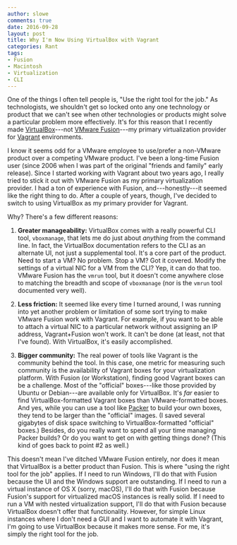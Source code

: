 ```yaml
---
author: slowe
comments: true
date: 2016-09-28
layout: post
title: Why I'm Now Using VirtualBox with Vagrant
categories: Rant
tags:
- Fusion
- Macintosh
- Virtualization
- CLI
---
```


One of the things I often tell people is, "Use the right tool for the job." As technologists, we shouldn't get so locked onto any one technology or product that we can't see when other technologies or products might solve a particular problem more effectively. It's for this reason that I recently made [VirtualBox][link-2]---not [VMware Fusion][link-1]---my primary virtualization provider for [Vagrant][link-3] environments.

I know it seems odd for a VMware employee to use/prefer a non-VMware product over a competing VMware product. I've been a long-time Fusion user (since 2006 when I was part of the original "friends and family" early release). Since I started working with Vagrant about two years ago, I really tried to stick it out with VMware Fusion as my primary virtualization provider. I had a ton of experience with Fusion, and---honestly---it seemed like the right thing to do. After a couple of years, though, I've decided to switch to using VirtualBox as my primary provider for Vagrant.

Why? There's a few different reasons:

1. **Greater manageability:** VirtualBox comes with a really powerful CLI tool, `vboxmanage`, that lets me do just about _anything_ from the command line. In fact, the VirtualBox documentation refers to the CLI as an alternate UI, not just a supplemental tool. It's a core part of the product. Need to start a VM? No problem. Stop a VM? Got it covered. Modify the settings of a virtual NIC for a VM from the CLI? Yep, it can do that too. VMware Fusion has the `vmrun` tool, but it doesn't come anywhere close to matching the breadth and scope of `vboxmanage` (nor is the `vmrun` tool documented very well).

2. **Less friction:** It seemed like every time I turned around, I was running into yet another problem or limitation of some sort trying to make VMware Fusion work with Vagrant. For example, if you want to be able to attach a virtual NIC to a particular network without assigning an IP address, Vagrant+Fusion won't work. It can't be done (at least, not that I've found). With VirtualBox, it's easily accomplished.

3. **Bigger community:** The real power of tools like Vagrant is the community behind the tool. In this case, one metric for measuring such community is the availability of Vagrant boxes for your virtualization platform. With Fusion (or Workstation), finding good Vagrant boxes can be a challenge. Most of the "official" boxes---like those provided by Ubuntu or Debian---are available only for VirtualBox. It's _far_ easier to find VirtualBox-formatted Vagrant boxes than VMware-formatted boxes. And yes, while you can use a tool like [Packer][link-4] to build your own boxes, they tend to be larger than the "official" images. (I saved several gigabytes of disk space switching to VirtualBox-formatted "official" boxes.) Besides, do you really want to spend all your time managing Packer builds? Or do you want to get on with getting things done? (This kind of goes back to point #2 as well.)

This doesn't mean I've ditched VMware Fusion entirely, nor does it mean that VirtualBox is a better product than Fusion. This is where "using the right tool for the job" applies. If I need to run Windows, I'll do that with Fusion because the UI and the Windows support are outstanding. If I need to run a virtual instance of OS X (sorry, macOS), I'll do that with Fusion because Fusion's support for virtualized macOS instances is really solid. If I need to run a VM with nested virtualization support, I'll do that with Fusion because VirtualBox doesn't offer that functionality. However, for simple Linux instances where I don't need a GUI and I want to automate it with Vagrant, I'm going to use VirtualBox because it makes more sense. For me, it's simply the right tool for the job.



[link-1]: http://www.vmware.com/products/fusion.html
[link-2]: https://www.virtualbox.org/
[link-3]: https://www.vagrantup.com/
[link-4]: https://www.packer.io/
